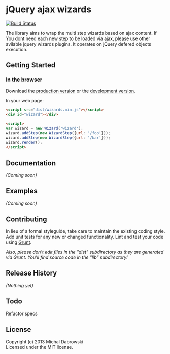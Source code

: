 # jQuery ajax wizards

[![Build Status](https://travis-ci.org/defrag/jquery-ajax-wizard.png)](https://travis-ci.org/defrag/jquery-ajax-wizard)


The library aims to wrap the multi step wizards based on ajax content. 
If You dont need each new step to be loaded via ajax, please use other avilable jquery wizards
plugins. It operates on jQuery defered objects execution.

## Getting Started

### In the browser
Download the [production version][min] or the [development version][max].

[min]: https://raw.github.com/defrag/jquery-ajax-wizard/master/dist/wizards.min.js
[max]: https://raw.github.com/defrag/jquery-ajax-wizard/master/dist/wizards.js

In your web page:

```html
<script src="dist/wizards.min.js"></script>
<div id="wizard"></div>

<script>
var wizard = new Wizard('wizard');
wizard.addStep(new WizardStep({url: '/foo'}));
wizard.addStep(new WizardStep({url: '/bar'}));
wizard.render();
</script>
```


## Documentation
_(Coming soon)_

## Examples
_(Coming soon)_

## Contributing
In lieu of a formal styleguide, take care to maintain the existing coding style. Add unit tests for any new or changed functionality. Lint and test your code using [Grunt](http://gruntjs.com/).

_Also, please don't edit files in the "dist" subdirectory as they are generated via Grunt. You'll find source code in the "lib" subdirectory!_

## Release History
_(Nothing yet)_

## Todo
Refactor specs

## License
Copyright (c) 2013 Michal Dabrowski  
Licensed under the MIT license.
